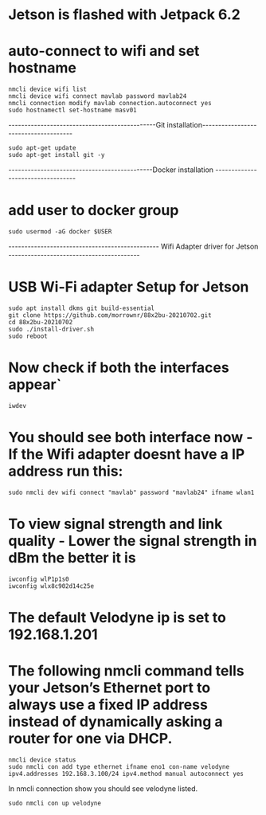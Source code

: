 # Jetson is flashed with Jetpack 6.2 


# auto-connect to wifi and set hostname
```
nmcli device wifi list
nmcli device wifi connect mavlab password mavlab24
nmcli connection modify mavlab connection.autoconnect yes
sudo hostnamectl set-hostname masv01
```
----------------------------------------------Git installation-------------------------------------
```
sudo apt-get update
sudo apt-get install git -y
```
---------------------------------------------Docker installation ----------------------------------
# add user to docker group
```
sudo usermod -aG docker $USER
```

----------------------------------------------- Wifi Adapter driver for Jetson -----------------------------------------
# USB Wi-Fi adapter Setup for Jetson
```
sudo apt install dkms git build-essential
git clone https://github.com/morrownr/88x2bu-20210702.git
cd 88x2bu-20210702
sudo ./install-driver.sh
sudo reboot
```

# Now check if both the interfaces appear`
```
iwdev
```
# You should see both interface now - If the Wifi adapter doesnt have a IP address run this:
```
sudo nmcli dev wifi connect "mavlab" password "mavlab24" ifname wlan1
```

# To view signal strength and link quality - Lower the signal strength in dBm the better it is
```
iwconfig wlP1p1s0
iwconfig wlx8c902d14c25e
```

# The default Velodyne ip is set to 192.168.1.201

# The following nmcli command tells your Jetson’s Ethernet port to always use a fixed IP address instead of dynamically asking a router for one via DHCP.
```
nmcli device status
sudo nmcli con add type ethernet ifname eno1 con-name velodyne ipv4.addresses 192.168.3.100/24 ipv4.method manual autoconnect yes
```

In nmcli connection show you should see velodyne listed.

```
sudo nmcli con up velodyne
```
